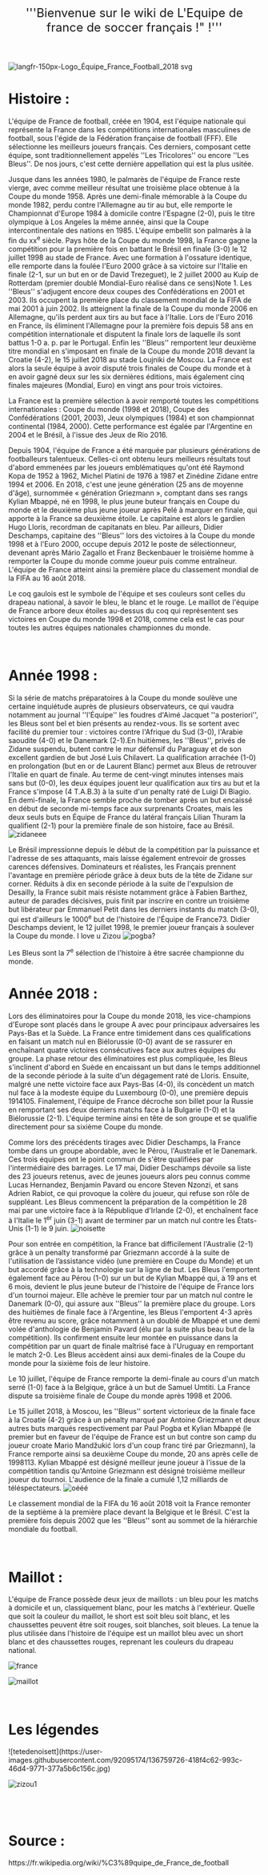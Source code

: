 <mainpage-leftcolumn-start /><div style="text-align: center; font-size: x-large; padding: 1em;">'''Bienvenue sur le wiki de L'Equipe de france de soccer français !" !'''</div>

<br />![langfr-150px-Logo_Équipe_France_Football_2018 svg](https://user-images.githubusercontent.com/92095174/136759019-45471b48-b1ef-4016-beb9-ebd7dc8c2b88.png)

<h1>Histoire :</h1>

L'équipe de France de football, créée en 1904, est l'équipe nationale qui représente la France dans les compétitions internationales masculines de football, sous l'égide de la Fédération française de football (FFF). Elle sélectionne les meilleurs joueurs français. Ces derniers, composant cette équipe, sont traditionnellement appelés ''Les Tricolores'' ou encore ''Les Bleus''. De nos jours, c'est cette dernière appellation qui est la plus usitée.

Jusque dans les années 1980, le palmarès de l'équipe de France reste vierge, avec comme meilleur résultat une troisième place obtenue à la Coupe du monde 1958. Après une demi-finale mémorable à la Coupe du monde 1982, perdu contre l'Allemagne au tir au but, elle remporte le Championnat d'Europe 1984 à domicile contre l'Espagne (2-0), puis le titre olympique à Los Angeles la même année, ainsi que la Coupe intercontinentale des nations en 1985. L'équipe embellit son palmarès à la fin du <abbr>xx<sup>e</sup></abbr> siècle. Pays hôte de la Coupe du monde 1998, la France gagne la compétition pour la première fois en battant le Brésil en finale (3-0) le 12 juillet 1998 au stade de France. Avec une formation à l'ossature identique, elle remporte dans la foulée l'Euro 2000 grâce à sa victoire sur l'Italie en finale (2-1, sur un but en or de David Trezeguet), le 2 juillet 2000 au Kuip de Rotterdam (premier doublé Mondial-Euro réalisé dans ce sens)Note 1. Les ''Bleus'' s'adjugent encore deux coupes des Confédérations en 2001 et 2003. Ils occupent la première place du classement mondial de la FIFA de mai 2001 à juin 2002. Ils atteignent la finale de la Coupe du monde 2006 en Allemagne, qu'ils perdent aux tirs au but face à l'Italie. Lors de l'Euro 2016 en France, ils éliminent l'Allemagne pour la première fois depuis 58 ans en compétition internationale et disputent la finale lors de laquelle ils sont battus 1-0 a. p. par le Portugal. Enfin les ''Bleus'' remportent leur deuxième titre mondial en s'imposant en finale de la Coupe du monde 2018 devant la Croatie (4-2), le 15 juillet 2018 au stade Loujniki de Moscou. La France est alors la seule équipe à avoir disputé trois finales de Coupe du monde et à en avoir gagné deux sur les six dernières éditions, mais également cinq finales majeures (Mondial, Euro) en vingt ans pour trois victoires.

La France est la première sélection à avoir remporté toutes les compétitions internationales : Coupe du monde (1998 et 2018), Coupe des Confédérations (2001, 2003), Jeux olympiques (1984) et son championnat continental (1984, 2000). Cette performance est égalée par l'Argentine en 2004 et le Brésil, à l'issue des Jeux de Rio 2016.

Depuis 1904, l'équipe de France a été marquée par plusieurs générations de footballeurs talentueux. Celles-ci ont obtenu leurs meilleurs résultats tout d'abord emmenées par les joueurs emblématiques qu'ont été Raymond Kopa de 1952 à 1962, Michel Platini de 1976 à 1987 et Zinédine Zidane entre 1994 et 2006. En 2018, c'est une jeune génération (25 ans de moyenne d'âge), surnommée « génération Griezmann », comptant dans ses rangs Kylian Mbappé, né en 1998, le plus jeune buteur français en Coupe du monde et le deuxième plus jeune joueur après Pelé à marquer en finale, qui apporte à la France sa deuxième étoile. Le capitaine est alors le gardien Hugo Lloris, recordman de capitanats en bleu. Par ailleurs, Didier Deschamps, capitaine des ''Bleus'' lors des victoires à la Coupe du monde 1998 et à l'Euro 2000, occupe depuis 2012 le poste de sélectionneur, devenant après Mário Zagallo et Franz Beckenbauer le troisième homme à remporter la Coupe du monde comme joueur puis comme entraîneur. L'équipe de France atteint ainsi la première place du classement mondial de la FIFA au 16 août 2018.

Le coq gaulois est le symbole de l'équipe et ses couleurs sont celles du drapeau national, à savoir le bleu, le blanc et le rouge. Le maillot de l'équipe de France arbore deux étoiles au-dessus du coq qui représentent ses victoires en Coupe du monde 1998 et 2018, comme cela est le cas pour toutes les autres équipes nationales championnes du monde.

<br />

<h1>Année 1998 :</h1>

Si la série de matchs préparatoires à la Coupe du monde soulève une certaine inquiétude auprès de plusieurs observateurs, ce qui vaudra notamment au journal ''l'Équipe'' les foudres d'Aimé Jacquet ''a posteriori'', les Bleus sont bel et bien présents au rendez-vous. Ils se sortent avec facilité du premier tour : victoires contre l'Afrique du Sud (3-0), l'Arabie saoudite (4-0) et le Danemark (2-1).En huitièmes, les ''Bleus'', privés de Zidane suspendu, butent contre le mur défensif du Paraguay et de son excellent gardien de but José Luis Chilavert. La qualification arrachée (1-0) en prolongation (but en or de Laurent Blanc) permet aux Bleus de retrouver l'Italie en quart de finale. Au terme de cent-vingt minutes intenses mais sans but (0-0), les deux équipes jouent leur qualification aux tirs au but et la France s'impose (4 T.A.B.3) à la suite d'un penalty raté de Luigi Di Biagio. En demi-finale, la France semble proche de tomber après un but encaissé en début de seconde mi-temps face aux surprenants Croates, mais les deux seuls buts en Équipe de France du latéral français Lilian Thuram la qualifient (2-1) pour la première finale de son histoire, face au Brésil.
![zidaneee](https://user-images.githubusercontent.com/92095174/136759109-76da7ef4-c049-4f4f-ae67-ab9b072c5fa5.jpg)

Le Brésil impressionne depuis le début de la compétition par la puissance et l'adresse de ses attaquants, mais laisse également entrevoir de grosses carences défensives. Dominateurs et réalistes, les Français prennent l'avantage en première période grâce à deux buts de la tête de Zidane sur corner. Réduits à dix en seconde période à la suite de l'expulsion de Desailly, la France subit mais résiste notamment grâce à Fabien Barthez, auteur de parades décisives, puis finit par inscrire en contre un troisième but libérateur par Emmanuel Petit dans les derniers instants du match (3-0), qui est d'ailleurs le 1000<sup>e</sup> but de l'histoire de l'Équipe de France73. Didier Deschamps devient, le 12 juillet 1998, le premier joueur français à soulever la Coupe du monde. I love u Zizou
![pogba?](https://user-images.githubusercontent.com/92095174/136759145-8884ff9a-7501-4e6b-9def-6680f8e1d40a.jpg)

Les Bleus sont la <abbr>7<sup>e</sup></abbr> sélection de l'histoire à être sacrée championne du monde.
<br />

<h1>Année 2018 :</h1>
Lors des éliminatoires pour la Coupe du monde 2018, les vice-champions d'Europe sont placés dans le groupe A avec pour principaux adversaires les Pays-Bas et la Suède. La France entre timidement dans ces qualifications en faisant un match nul en Biélorussie (0-0) avant de se rassurer en enchaînant quatre victoires consécutives face aux autres équipes du groupe. La phase retour des éliminatoires est plus compliquée, les Bleus s'inclinent d'abord en Suède en encaissant un but dans le temps additionnel de la seconde période à la suite d'un dégagement raté de Lloris. Ensuite, malgré une nette victoire face aux Pays-Bas (4-0), ils concèdent un match nul face à la modeste équipe du Luxembourg (0-0), une première depuis 1914105. Finalement, l'équipe de France décroche son billet pour la Russie en remportant ses deux derniers matchs face à la Bulgarie (1-0) et la Biélorussie (2-1). L'équipe termine ainsi en tête de son groupe et se qualifie directement pour sa sixième Coupe du monde.

Comme lors des précédents tirages avec Didier Deschamps, la France tombe dans un groupe abordable, avec le Pérou, l'Australie et le Danemark. Ces trois équipes ont le point commun de s'être qualifiées par l'intermédiaire des barrages. Le 17 mai, Didier Deschamps dévoile sa liste des 23 joueurs retenus, avec de jeunes joueurs alors peu connus comme Lucas Hernandez, Benjamin Pavard ou encore Steven Nzonzi, et sans Adrien Rabiot, ce qui provoque la colère du joueur, qui refuse son rôle de suppléant. Les Bleus commencent la préparation de la compétition le 28 mai par une victoire face à la République d'Irlande (2-0), et enchaînent face à l'Italie le 1<sup>er</sup> juin (3-1) avant de terminer par un match nul contre les États-Unis (1-1) le 9 juin.
![noisette](https://user-images.githubusercontent.com/92095174/136759280-86d153b6-f2ea-41d8-8083-82923d8493cd.jpg)

Pour son entrée en compétition, la France bat difficilement l'Australie (2-1) grâce à un penalty transformé par Griezmann accordé à la suite de l'utilisation de l’assistance vidéo (une première en Coupe du Monde) et un but accordé grâce à la technologie sur la ligne de but. Les Bleus l'emportent également face au Pérou (1-0) sur un but de Kylian Mbappé qui, à 19 ans et 6 mois, devient le plus jeune buteur de l'histoire de l'équipe de France lors d'un tournoi majeur. Elle achève le premier tour par un match nul contre le Danemark (0-0), qui assure aux ''Bleus'' la première place du groupe. Lors des huitièmes de finale face à l'Argentine, les Bleus l'emportent 4-3 après être revenu au score, grâce notamment à un doublé de Mbappé et une demi volée d'anthologie de Benjamin Pavard (élu par la suite plus beau but de la compétition). Ils confirment ensuite leur montée en puissance dans la compétition par un quart de finale maîtrisé face à l'Uruguay en remportant le match 2-0. Les Bleus accèdent ainsi aux demi-finales de la Coupe du monde pour la sixième fois de leur histoire.

Le 10 juillet, l'équipe de France remporte la demi-finale au cours d'un match serré (1-0) face à la Belgique, grâce à un but de Samuel Umtiti. La France dispute sa troisième finale de Coupe du monde après 1998 et 2006.

Le 15 juillet 2018, à Moscou, les ''Bleus'' sortent victorieux de la finale face à la Croatie (4-2) grâce à un pénalty marqué par Antoine Griezmann et deux autres buts marqués respectivement par Paul Pogba et Kylian Mbappé (le premier but en faveur de l'équipe de France est un but contre son camp du joueur croate Mario Mandžukić lors d'un coup franc tiré par Griezmann), la France remporte ainsi sa deuxième Coupe du monde, 20 ans après celle de 1998113. Kylian Mbappé est désigné meilleur jeune joueur à l'issue de la compétition tandis qu'Antoine Griezmann est désigné troisième meilleur joueur du tournoi. L'audience de la finale a cumulé 1,12 milliards de téléspectateurs.
![oééé](https://user-images.githubusercontent.com/92095174/136759380-900f58e9-78c5-4ac9-aa52-50f3ba84400c.jpg)

Le classement mondial de la FIFA du 16 août 2018 voit la France remonter de la septième à la première place devant la Belgique et le Brésil. C'est la première fois depuis 2002 que les ''Bleus'' sont au sommet de la hiérarchie mondiale du football.

<br />

<h1>Maillot : </h1>
L'équipe de France possède deux jeux de maillots : un bleu pour les matchs à domicile et un, classiquement blanc, pour les matchs à l'extérieur. Quelle que soit la couleur du maillot, le short est soit bleu soit blanc, et les chaussettes peuvent être soit rouges, soit blanches, soit bleues. La tenue la plus utilisée dans l'histoire de l'équipe est un maillot bleu avec un short blanc et des chaussettes rouges, reprenant les couleurs du drapeau national.

![france](https://user-images.githubusercontent.com/92095174/136759442-629622a5-6be6-432f-ad9a-847d6abe3375.jpeg)

![maillot](https://user-images.githubusercontent.com/92095174/136759452-8ffa0f31-96dd-48fb-8d1f-64fa62c68e46.jpeg)


<br />
<h1>Les légendes </h1>
![tetedenoisett](https://user-images.githubusercontent.com/92095174/136759726-418f4c62-993c-46d4-9771-377a5b6c156c.jpg)



![zizou1](https://user-images.githubusercontent.com/92095174/136759514-3899a0f7-0dde-40ed-a1cb-b10758da7363.jpeg)


<br />
<br />
<h1>Source :</h1>
https://fr.wikipedia.org/wiki/%C3%89quipe_de_France_de_football<mainpage-endcolumn />

<br />
<mainpage-endcolumn />
